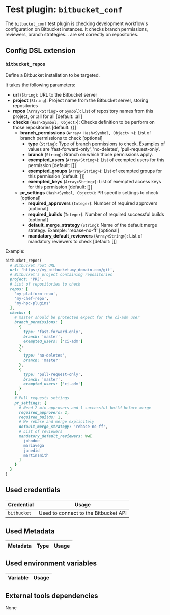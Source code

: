 # Test plugin: `bitbucket_conf`

The `bitbucket_conf` test plugin is checking development workflow's configuration on Bitbucket instances.
It checks branch permissions, reviewers, branch strategies... are set correctly on repositories.

## Config DSL extension

### `bitbucket_repos`

Define a Bitbucket installation to be targeted.

It takes the following parameters:
* **url** (`String`): URL to the Bitbucket server
* **project** (`String`): Project name from the Bitbucket server, storing repositories
* **repos** (`Array<String>` or `Symbol`): List of repository names from this project, or :all for all [default: :all]
* **checks** (`Hash<Symbol, Object>`): Checks definition to be perform on those repositories [default: {}]
  * **branch_permissions** (`Array< Hash<Symbol, Object> >`): List of branch permissions to check [optional]
    * **type** (`String`): Type of branch permissions to check. Examples of values are 'fast-forward-only', 'no-deletes', 'pull-request-only'.
    * **branch** (`String`): Branch on which those permissions apply.
    * **exempted_users** (`Array<String>`): List of exempted users for this permission [default: []]
    * **exempted_groups** (`Array<String>`): List of exempted groups for this permission [default: []]
    * **exempted_keys** (`Array<String>`): List of exempted access keys for this permission [default: []]
  * **pr_settings** (`Hash<Symbol, Object>`): PR specific settings to check [optional]
    * **required_approvers** (`Integer`): Number of required approvers [optional]
    * **required_builds** (`Integer`): Number of required successful builds [optional]
    * **default_merge_strategy** (`String`): Name of the default merge strategy. Example: 'rebase-no-ff' [optional]
    * **mandatory_default_reviewers** (`Array<String>`): List of mandatory reviewers to check [default: []]

Example:
```ruby
bitbucket_repos(
  # Bitbucket root URL
  url: 'https://my_bitbucket.my_domain.com/git',
  # Bitbucket's project containing repositories
  project: 'PRJ',
  # List of repositories to check
  repos: [
    'my-platform-repo',
    'my-chef-repo',
    'my-hpc-plugins'
  ],
  checks: {
    # master should be protected expect for the ci-adm user
    branch_permissions: [
      {
        type: 'fast-forward-only',
        branch: 'master',
        exempted_users: ['ci-adm']
      },
      {
        type: 'no-deletes',
        branch: 'master'
      },
      {
        type: 'pull-request-only',
        branch: 'master',
        exempted_users: ['ci-adm']
      }
    ],
    # Pull requests settings
    pr_settings: {
      # Need 2 min approvers and 1 successful build before merge
      required_approvers: 2,
      required_builds: 1,
      # We rebase and merge explicitely
      default_merge_strategy: 'rebase-no-ff',
      # List of reviewers
      mandatory_default_reviewers: %w[
        johndoe
        mariavega
        janedid
        martinsmith
      ]
    }
  }
)
```

## Used credentials

| Credential | Usage
| --- | --- |
| `bitbucket` | Used to connect to the Bitbucket API |

## Used Metadata

| Metadata | Type | Usage
| --- | --- | --- |

## Used environment variables

| Variable | Usage
| --- | --- |

## External tools dependencies

None
